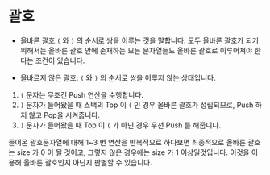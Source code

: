 # 괄호

*  올바른 괄호:`(` 와 `)` 의 순서로 쌍을 이루는 것을 말합니다. 모두 올바른 괄호가 되기 위해서는 올바른 괄호 안에 존재하는 모든 문자열들도 올바른 괄호로 이루어져야 한다는 조건이 있습니다.

*  올바르지 않은 괄호: `(` 와 `)` 의 순서로 쌍을 이루지 않는 상태입니다.


1.  `(`  문자는 무조건 Push 연산을 수행합니다.
2. `)` 문자가 들어왔을 때 스택의 Top 이 `(` 인 경우 올바른 괄호가 성립되므로, Push 하지 않고 Pop을 시켜줍니다.
3.  `)` 문자가 들어왔을 때 Top 이 `(` 가 아닌 경우 우선 Push 를 해줍니다. 

들어온 괄호문자열에 대해 1~3 번 연산을 반복적으로 하다보면 최종적으로 올바른 괄호는 size 가 0 이 될 것이고, 그렇지 않은 경우에는 size 가 1 이상일것입니다. 이것을 이용해 올바른 괄호인지 아닌지 판별할 수 있습니다.